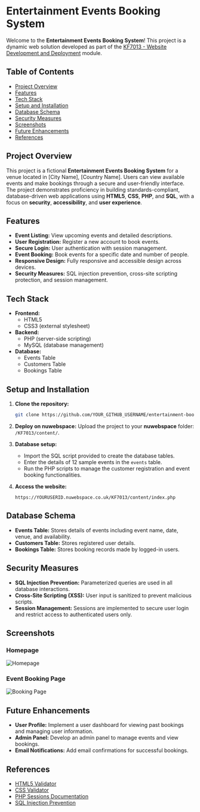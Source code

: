 
# Entertainment Events Booking System

Welcome to the **Entertainment Events Booking System**! This project is a dynamic web solution developed as part of the [KF7013 - Website Development and Deployment](https://w22062575.nuwebspace.co.uk/KF7013/content/) module.

## Table of Contents
- [Project Overview](#project-overview)
- [Features](#features)
- [Tech Stack](#tech-stack)
- [Setup and Installation](#setup-and-installation)
- [Database Schema](#database-schema)
- [Security Measures](#security-measures)
- [Screenshots](#screenshots)
- [Future Enhancements](#future-enhancements)
- [References](#references)

## Project Overview

This project is a fictional **Entertainment Events Booking System** for a venue located in [City Name], [Country Name]. Users can view available events and make bookings through a secure and user-friendly interface. The project demonstrates proficiency in building standards-compliant, database-driven web applications using **HTML5**, **CSS**, **PHP**, and **SQL**, with a focus on **security**, **accessibility**, and **user experience**.

## Features

- **Event Listing:** View upcoming events and detailed descriptions.
- **User Registration:** Register a new account to book events.
- **Secure Login:** User authentication with session management.
- **Event Booking:** Book events for a specific date and number of people.
- **Responsive Design:** Fully responsive and accessible design across devices.
- **Security Measures:** SQL injection prevention, cross-site scripting protection, and session management.

## Tech Stack

- **Frontend:**
  - HTML5
  - CSS3 (external stylesheet)
- **Backend:**
  - PHP (server-side scripting)
  - MySQL (database management)
- **Database:**
  - Events Table
  - Customers Table
  - Bookings Table

## Setup and Installation

1. **Clone the repository:**
    ```bash
    git clone https://github.com/YOUR_GITHUB_USERNAME/entertainment-booking-system.git
    ```

2. **Deploy on nuwebspace:**
   Upload the project to your **nuwebspace** folder: `/KF7013/content/`.

3. **Database setup:**
   - Import the SQL script provided to create the database tables.
   - Enter the details of 12 sample events in the `events` table.
   - Run the PHP scripts to manage the customer registration and event booking functionalities.

4. **Access the website:**
    ```
    https://YOURUSERID.nuwebspace.co.uk/KF7013/content/index.php
    ```

## Database Schema

- **Events Table:** Stores details of events including event name, date, venue, and availability.
- **Customers Table:** Stores registered user details.
- **Bookings Table:** Stores booking records made by logged-in users.

## Security Measures

- **SQL Injection Prevention:** Parameterized queries are used in all database interactions.
- **Cross-Site Scripting (XSS):** User input is sanitized to prevent malicious scripts.
- **Session Management:** Sessions are implemented to secure user login and restrict access to authenticated users only.

## Screenshots

### Homepage
![Homepage](path_to_screenshot)

### Event Booking Page
![Booking Page](path_to_screenshot)

## Future Enhancements

- **User Profile:** Implement a user dashboard for viewing past bookings and managing user information.
- **Admin Panel:** Develop an admin panel to manage events and view bookings.
- **Email Notifications:** Add email confirmations for successful bookings.
  
## References

- [HTML5 Validator](https://validator.w3.org/)
- [CSS Validator](http://jigsaw.w3.org/css-validator/)
- [PHP Sessions Documentation](https://www.php.net/manual/en/book.session.php)
- [SQL Injection Prevention](https://owasp.org/www-community/attacks/SQL_Injection)

